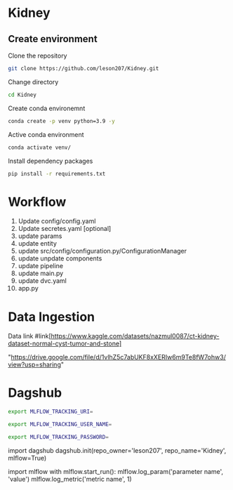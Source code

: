 # Kidney

## Create environment

Clone the repository
```bash
git clone https://github.com/leson207/Kidney.git
```

Change directory
```bash
cd Kidney
```
Create conda environemnt
```bash
conda create -p venv python=3.9 -y
```
Active conda environment
``` bash
conda activate venv/
```
Install dependency packages
```bash
pip install -r requirements.txt
```

# Workflow
1. Update config/config.yaml
2. Update secretes.yaml [optional]
3. update params
4. update entity
5. update src/config/configuration.py/ConfigurationManager
6. update unpdate components
7. update pipeline
8. update main.py
9. update dvc.yaml
10. app.py

# Data Ingestion
Data link #link[https://www.kaggle.com/datasets/nazmul0087/ct-kidney-dataset-normal-cyst-tumor-and-stone]

"https://drive.google.com/file/d/1vlhZ5c7abUKF8xXERIw6m9Te8fW7ohw3/view?usp=sharing"

# Dagshub

```bash
export MLFLOW_TRACKING_URI=

export MLFLOW_TRACKING_USER_NAME=

export MLFLOW_TRACKING_PASSWORD=
```

import dagshub
dagshub.init(repo_owner='leson207', repo_name='Kidney', mlflow=True)

import mlflow
with mlflow.start_run():
  mlflow.log_param('parameter name', 'value')
  mlflow.log_metric('metric name', 1)